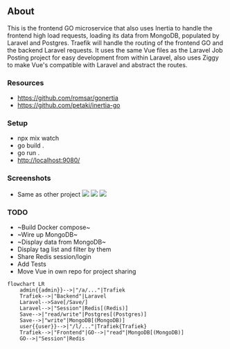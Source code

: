 ## About 

This is the frontend GO microservice that also uses Inertia to handle the frontend high load requests, loading its data from MongoDB, populated by Laravel and Postgres. Traefik will handle the routing of the frontend GO and the backend Laravel requests. It uses the same Vue files as the Laravel Job Posting project for easy development from within Laravel, also uses Ziggy to make Vue's compatible with Laravel and abstract the routes.

### Resources
- https://github.com/romsar/gonertia
- https://github.com/petaki/inertia-go

### Setup
- npx mix watch
- go build .
- go run .
- [http://localhost:9080/](http://localhost:9080/)

### Screenshots
- Same as other project
![](./readme/list.png)
![](./readme/create.png)
![](./readme/view.png)

### TODO
- ~Build Docker compose~
- ~Wire up MongoDB~
- ~Display data from MongoDB~
- Display tag list and filter by them
- Share Redis session/login 
- Add Tests
- Move Vue in own repo for project sharing

```mermaid
flowchart LR
    admin{{admin}}-->|"/a/..."|Trafiek
    Trafiek-->|"Backend"|Laravel
    Laravel-->Save[/Save/]
    Laravel-->|"Session"|Redis[(Redis)]
    Save-->|"read/write"|Postgres[(Postgres)]
    Save-->|"write"|MongoDB[(MongoDB)]
    user{{user}}-->|"/l/..."|Trafiek{Trafiek}
    Trafiek-->|"Frontend"|GO-->|"read"|MongoDB[(MongoDB)]
    GO-->|"Session"|Redis
```
